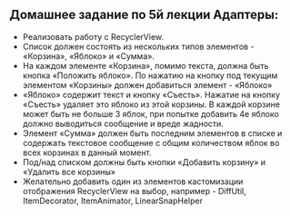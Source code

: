## Домашнее задание по 5й лекции Адаптеры:

- Реализовать работу с RecyclerView. 
- Список должен состоять из нескольких типов элементов - «Корзина», «Яблоко» и «Сумма».
- На каждом элементе «Корзина», помимо текста, должна быть кнопка «Положить яблоко». По нажатию на кнопку под текущим элементом «Корзины» должен добавиться элемент - «Яблоко»
- «Яблоко» содержит текст и кнопку «Съесть». Нажатие на кнопку «Съесть» удаляет это яблоко из этой корзины. В каждой корзине может быть не больше 3 яблок, при попытке добавить 4е яблоко должно выводиться сообщение и вреде жадности.
- Элемент «Сумма» должен быть последним элементов в списке и содержать текстовое сообщение с общим количеством яблок во всех корзинах в данный момент.
- Под/над списком должны быть кнопки «Добавить корзину» и «Удалить все корзины»
- Желательно добавить один из элементов кастомизации отображения RecyclerView на выбор, например - DiffUtil, ItemDecorator, ItemAnimator, LinearSnapHelper